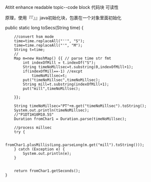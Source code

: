 Atitit enhance readable topic--code block  代码块 可读性

原理，使用『『』』java初始化块，包裹在一个对象里面初始化


public static long toSecs(String time) {
		
		//convert hsm mode
		time=time.replaceAll("''", "S");
		time=time.replaceAll("'", "M");
		String t=time;
	    //
		Map m=new HashMap() {{ // parse time str fmt 
			int indexOfMill = t.indexOf("S");
			String timeNoMillsec=t.substring(0,indexOfMill+1);	
			if(indexOfMill==-1) //excpt
				timeNoMillsec=t;
			put("timeNoMillsec",timeNoMillsec);
			String mill=t.substring(indexOfMill+1);
			put("mill",timeNoMillsec);
			
		}};
	
		String timeNoMillsec="PT"+m.get("timeNoMillsec").toString();
		System.out.println(timeNoMillsec);
		//"P1DT1H10M10.5S"
		Duration fromChar1 = Duration.parse(timeNoMillsec);
		
		//process millsec
		try {
			
			fromChar1.plusMillis(Long.parseLong(m.get("mill").toString()));
		} catch (Exception e) {
			System.out.println(e);
		}
		
	 
		return fromChar1.getSeconds();
	}


